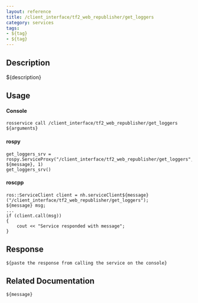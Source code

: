 ```yaml
---
layout: reference
title: /client_interface/tf2_web_republisher/get_loggers
category: services
tags: 
- ${tag} 
- ${tag}
---
```


## Description
${description}

## Usage
#### Console
```
rosservice call /client_interface/tf2_web_republisher/get_loggers ${arguments}
```

#### rospy
```
get_loggers_srv = rospy.ServiceProxy("/client_interface/tf2_web_republisher/get_loggers", ${message}, 1)
get_loggers_srv()
```

#### roscpp
```
ros::ServiceClient client = nh.serviceClient${message}("/client_interface/tf2_web_republisher/get_loggers");
${message} msg;
...
if (client.call(msg))
{
    cout << "Service responded with message";
}
```

## Response
```
${paste the response from calling the service on the console}
```

## Related Documentation
``${message}``  